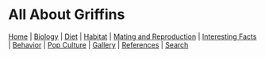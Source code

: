 # All About Griffins

[Home](index) |
[Biology](biology) |
[Diet](diet) |
[Habitat](habitat) |
[Mating and Reproduction](matingreproduction) | 
[Interesting Facts](interesting) |
[Behavior](behavior) |
[Pop Culture](popculture) |
[Gallery](gallery) |
[References](references) |
[Search](search)
